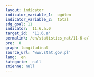 ```yaml
---
layout: indicator
indicator_variable_1:  ogółem
indicator_variable_2:  total
sdg_goal: 11
indicator:  11.6.a.0
target_id:  '11.6.a'
permalink: /en/statistics_nat/11-6-a/
pre:  0
graph: longitudinal
source_url: 'www.stat.gov.pl'
lang:  en
kategorie:  null
zmienne: null
---
```

